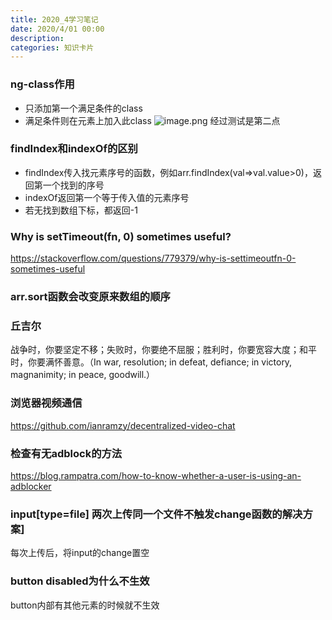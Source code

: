 ```yaml
---
title: 2020_4学习笔记
date: 2020/4/01 00:00
description:
categories: 知识卡片
---
```

### ng-class作用
* 只添加第一个满足条件的class
* 满足条件则在元素上加入此class
![image.png](https://images.scar.site/WEBRESOURCEd54f32d9a038be0f87997cd30fcf0c88.png)
经过测试是第二点

### findIndex和indexOf的区别
* findIndex传入找元素序号的函数，例如arr.findIndex(val=>val.value>0)，返回第一个找到的序号
* indexOf返回第一个等于传入值的元素序号
* 若无找到数组下标，都返回-1

### Why is setTimeout(fn, 0) sometimes useful?
https://stackoverflow.com/questions/779379/why-is-settimeoutfn-0-sometimes-useful

### arr.sort函数会改变原来数组的顺序

### 丘吉尔
战争时，你要坚定不移；失败时，你要绝不屈服；胜利时，你要宽容大度；和平时，你要满怀善意。（In war, resolution; in defeat, defiance; in victory, magnanimity; in peace, goodwill.）

### 浏览器视频通信
https://github.com/ianramzy/decentralized-video-chat

### 检查有无adblock的方法
https://blog.rampatra.com/how-to-know-whether-a-user-is-using-an-adblocker

### input[type=file] 两次上传同一个文件不触发change函数的解决方案]
每次上传后，将input的change置空

### button disabled为什么不生效
button内部有其他元素的时候就不生效